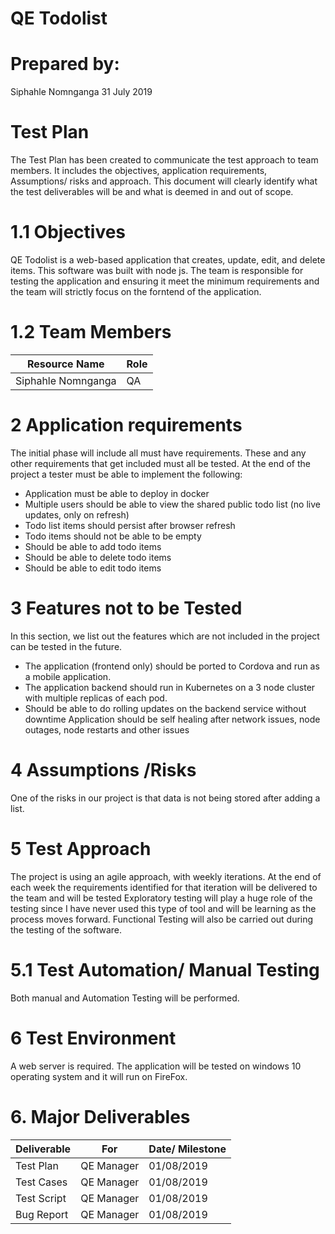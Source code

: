 <h1>QE Todolist</h1>
<h1>Prepared by: </h1>
Siphahle Nomnganga
31 July 2019
<h1>Test Plan</h1>

The Test Plan has been created to communicate the test approach to team members. It includes the objectives, application requirements, Assumptions/ risks and approach.  This document will clearly identify what the test deliverables will be and what is deemed in and out of scope.

<h1>1.1 Objectives</h1>
QE Todolist is a web-based application that creates, update, edit, and delete items. This software was built with node js. The team is responsible for testing the application and ensuring it meet the minimum requirements and the team will strictly focus on the forntend of the application.

<h1>1.2 Team Members</h1>

Resource Name | Role
------------ | -------------
Siphahle Nomnganga| QA
 


 <h1>2 Application requirements</h1>
The initial phase will include all must have requirements. These and any other requirements that get included must all be tested. At the end of the project a tester must be able to implement the following:

* 	Application must be able to deploy in docker
* 	Multiple users should be able to view the shared public todo list (no live updates, only on refresh)
* 	Todo list items should persist after browser refresh
* 	Todo items should not be able to be empty
* 	Should be able to add todo items
* 	Should be able to delete todo items
* 	Should be able to edit todo items

<h1>3 Features not to be Tested</h1>

In this section, we list out the features which are not included in the project can be tested in the future.

* The application (frontend only) should be ported to Cordova and run as a mobile application.
* The application backend should run in Kubernetes on a 3 node cluster with multiple replicas of each pod.
* Should be able to do rolling updates on the backend service without downtime
  Application should be self healing after network issues, node outages, node restarts and other issues


<h1>4 Assumptions /Risks</h1>
One of the risks in our project is that data is not being stored after adding a list.

 <h1>5 Test Approach </h1>
 
The project is using an agile approach, with weekly iterations. At the end of each week the requirements identified for that iteration will be delivered to the team and will be tested
Exploratory testing will play a huge role of the testing since I have never used this type of tool and will be learning as the process moves forward. Functional Testing will also be carried out during the testing of the software.
 <h1>5.1 Test Automation/ Manual Testing </h1>
Both manual and Automation Testing will be performed.
<h1>6 Test Environment  </h1>
A  web server is required. The application will be tested on windows 10 operating system and it will run on FireFox.

 <h1> 6. Major Deliverables</h1>
 
Deliverable | For           | Date/ Milestone
------------ | -------------  | ------------
Test Plan|  QE Manager | 01/08/2019
Test Cases|  QE Manager | 01/08/2019
Test Script|  QE Manager | 01/08/2019
Bug Report|  QE Manager | 01/08/2019
